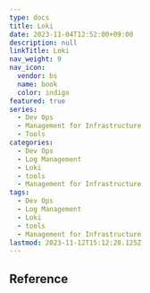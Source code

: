 ```yaml
---
type: docs
title: Loki
date: 2023-11-04T12:52:00+09:00
description: null
linkTitle: Loki
nav_weight: 9
nav_icon:
  vendor: bs
  name: book
  color: indigo
featured: true
series:
  - Dev Ops
  - Management for Infrastructure
  - Tools
categories:
  - Dev Ops
  - Log Management
  - Loki
  - tools
  - Management for Infrastructure
tags:
  - Dev Ops
  - Log Management
  - Loki
  - tools
  - Management for Infrastructure
lastmod: 2023-11-12T15:12:28.125Z
---
```


## Reference
